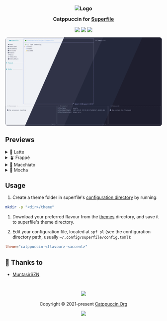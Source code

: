 <h3 align="center">
	<img src="https://raw.githubusercontent.com/catppuccin/catppuccin/main/assets/logos/exports/1544x1544_circle.png" width="100" alt="Logo"/><br/>
	<img src="https://raw.githubusercontent.com/catppuccin/catppuccin/main/assets/misc/transparent.png" height="30" width="0px"/>
	Catppuccin for <a href="https://github.com/yorukot/superfile">Superfile</a>
	<img src="https://raw.githubusercontent.com/catppuccin/catppuccin/main/assets/misc/transparent.png" height="30" width="0px"/>
</h3>

<p align="center">
	<a href="https://github.com/MuntasirSZN/superfile/stargazers"><img src="https://img.shields.io/github/stars/MuntasirSZN/superfile?colorA=363a4f&colorB=b7bdf8&style=for-the-badge"></a>
	<a href="https://github.com/MuntasirSZN/superfile/issues"><img src="https://img.shields.io/github/issues/MuntasirSZN/superfile?colorA=363a4f&colorB=f5a97f&style=for-the-badge"></a>
	<a href="https://github.com/MuntasirSZN/superfile/contributors"><img src="https://img.shields.io/github/contributors/MuntasirSZN/superfile?colorA=363a4f&colorB=a6da95&style=for-the-badge"></a>
</p>

<p align="center">
	<img src="assets/preview.webp"/>
</p>

## Previews

<details>
<summary>🌻 Latte</summary>
<img src="assets/latte.webp"/>
</details>
<details>
<summary>🪴 Frappé</summary>
<img src="assets/frappe.webp"/>
</details>
<details>
<summary>🌺 Macchiato</summary>
<img src="assets/macchiato.webp"/>
</details>
<details>
<summary>🌿 Mocha</summary>
<img src="assets/mocha.webp"/>
</details>

## Usage

1. Create a theme folder in superfile's [configuration directory](https://superfile.netlify.app/configure/config-file-path/#config) by running:

```bash
mkdir -p "<dir>/theme"
```

1. Download your preferred flavour from the [themes](themes/) directory, and save it to superfile's theme directory.

1. Edit your configuration file, located at `spf pl` (see the configuration directory path, usually `~/.config/superfile/config.toml`):

```toml
theme="catppuccin-<flavour>-<accent>"
```

## 💝 Thanks to

- [MuntasirSZN](https://github.com/MuntasirSZN)

&nbsp;

<p align="center">
	<img src="https://raw.githubusercontent.com/catppuccin/catppuccin/main/assets/footers/gray0_ctp_on_line.svg?sanitize=true" />
</p>

<p align="center">
	Copyright &copy; 2021-present <a href="https://github.com/catppuccin" target="_blank">Catppuccin Org</a>
</p>

<p align="center">
	<a href="https://github.com/catppuccin/catppuccin/blob/main/LICENSE"><img src="https://img.shields.io/static/v1.svg?style=for-the-badge&label=License&message=MIT&logoColor=d9e0ee&colorA=363a4f&colorB=b7bdf8"/></a>
</p>
